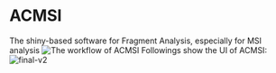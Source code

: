 # ACMSI
The shiny-based software for Fragment Analysis, especially for MSI analysis
![The workflow of ACMSI](https://github.com/CrazyJayyy/ACMSI/assets/173884768/61208972-613e-407d-b568-9404fc6b9295)
Followings show the UI of ACMSI:
![final-v2](https://github.com/CrazyJayyy/ACMSI/assets/173884768/6511e05f-702d-4b3e-8842-a3cbe805b14f)
